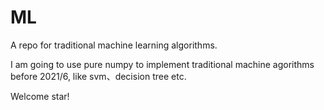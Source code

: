 # ML
A repo for traditional machine learning algorithms.

I am going to use pure numpy to implement traditional machine agorithms before 2021/6, like svm、decision tree etc.

Welcome star!
